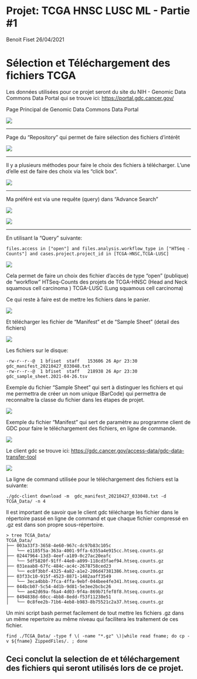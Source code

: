 Projet: TCGA HNSC LUSC ML - Partie \#1
================
Benoit Fiset
26/04/2021

# Sélection et Téléchargement des fichiers TCGA

Les données utilisées pour ce projet seront du site du NIH - Genomic
Data Commons Data Portal qui se trouve ici:
<https://portal.gdc.cancer.gov/>

Page Principal de Genomic Data Commons Data Portal

![](figures/NIH_Main_01.png)

-----

Page du “Repository” qui permet de faire sélection des fichiers
d’intérêt

![](figures/NIH_Repo_01.png)

-----

Il y a plusieurs méthodes pour faire le choix des fichiers à
télécharger. L’une d’elle est de faire des choix via les “click box”.

![](figures/NIH_Repo_BoxSearch_01.png)

-----

Ma préféré est via une requête (query) dans “Advance Search”

![](figures/NIH_Repo_ASearch_01.png)

![](figures/NIH_Repo_ASearch_02.png)

-----

En utilisant la “Query”
    suivante:

    files.access in ["open"] and files.analysis.workflow_type in ["HTSeq - Counts"] and cases.project.project_id in [TCGA-HNSC,TCGA-LUSC]

![](figures/NIH_Repo_ASearch_03.png)

Cela permet de faire un choix des fichier d’accès de type “open”
(publique) de “workflow” HTSeq-Counts des projets de TCGA-HNSC (Head and
Neck squamous cell carcinoma ) TCGA-LUSC (Lung squamous cell carcinoma)

Ce qui reste à faire est de mettre les fichiers dans le panier.

![](figures/NIH_Repo_ASearch_04.png)

Et télécharger les fichier de “Manifest” et de “Sample Sheet” (detail
des fichiers)

![](figures/NIH_Repo_Manifest_01.png)

Les fichiers sur le
    disque:

    -rw-r--r--@  1 bfiset  staff   153606 26 Apr 23:30 gdc_manifest_20210427_033048.txt
    -rw-r--r--@  1 bfiset  staff   218938 26 Apr 23:30 gdc_sample_sheet.2021-04-26.tsv

Exemple du fichier “Sample Sheet” qui sert à distinguer les fichiers et
qui me permettra de créer un nom unique (BarCode) qui permettra de
reconnaître la classe du fichier dans les étapes de projet.

![](figures/NIH_Repo_SampleSheet_TSV_01.png)

Exemple du fichier “Manifest” qui sert de paramètre au programme client
de GDC pour faire le téléchargement des fichiers, en ligne de commande.

![](figures/NIH_Repo_Manifest_TXT_01.png)

Le client gdc se trouve ici:
<https://gdc.cancer.gov/access-data/gdc-data-transfer-tool>

![](figures/NIH_GDC_Tool_01.png)

La ligne de command utilisée pour le téléchargement des fichiers est la
suivante:

    ./gdc-client download -m  gdc_manifest_20210427_033048.txt -d TCGA_Data/ -n 4

Il est important de savoir que le client gdc télécharge les fichier dans
le répertoire passé en ligne de command et que chaque fichier compressé
en .gz est dans son propre sous-répertoire.

    > tree TCGA_Data/
    TCGA_Data/
    ├── 003a33f3-3658-4e60-967c-dc97b83c105c
    │   └── e1185f5a-363a-4001-9ffa-6355a4e915cc.htseq.counts.gz
    ├── 02447964-13d3-4eef-a189-0c27ac20eafc
    │   └── 5df5820f-91ff-44e0-a899-118cd3faef94.htseq.counts.gz
    ├── 031eaab8-67fc-484c-ac4c-2678758ced23
    │   └── ec8f3bbf-4325-4a82-a1e2-206d47381386.htseq.counts.gz
    ├── 03f33c10-915f-4523-8871-1482aaff3549
    │   └── 3eca4bbb-7fca-4ffa-9ebf-044bee4fe341.htseq.counts.gz
    ├── 044bcb07-5c54-4d1b-9d81-5e3ee2bcbc26
    │   └── ae42d69a-f6a4-4d03-9f4a-869b71fef8f8.htseq.counts.gz
    ├── 0494838d-60cc-4bb8-8edd-f53f11238e51
    │   └── 0c8fee2b-71b6-4eb8-b983-8b75521c2a37.htseq.counts.gz

Un mini script bash permet facilement de tout mettre les fichiers .gz
dans un même repertoire au même niveau qui facilitera les traitement de
ces
    fichier.

    find ./TCGA_Data/ -type f \( -name "*.gz" \)|while read fname; do cp -v ${fname} ZippedFiles/. ; done

## Ceci conclut la selection de et téléchargement des fichiers qui seront utilisés lors de ce projet.
